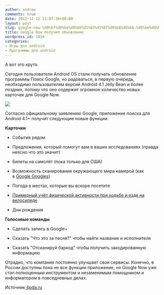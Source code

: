 ```yaml
---
author: andrew
comments: true
date: 2012-12-12 11:07:36+00:00
layout: post
slug: google-now-%d0%bf%d0%be%d0%bb%d1%83%d1%87%d0%b8%d0%bb-%d0%be%d0%b1%d0%bd%d0%be%d0%b2%d0%bb%d0%b5%d0%bd%d0%b8%d0%b5
title: Google Now получил обновление
wordpress_id: 1034
categories:
- Игры для android
- Программы для android
---
```


А вот это круто.





Сегодня пользователи Android OS стали получать обновление программы Поиск Google, но радоваться, в первую очередь, необходимо пользователям версий Android 4.1 Jelly Bean и более поздних, потому что оно содержит огромное количество новых карточек для Google Now.





![](http://s.4pda.ru/wp-content/uploads/2012/12/google-now-480x398.png)

<!-- more -->






Согласно официальному заявлению Google, приложение поиска для Android 4.1+ получит следующие новые функции:





**Карточки**








  * События рядом



  * Предложения, который помогут вам в ваших исследованиях (правда неясно что это значит)



  * Билеты на самолёт (пока только для США)



  * Возможность сканирования окружающего мира камерой (как в [Google Goggles](http://4pda.ru/2012/02/17/55635/))



  * Погода в местах, которые вы вскоре посетите



  * [Примерный учёт физической активности при ходьбе и езде на велосипеде](http://4pda.ru/2012/11/04/77377/)



  * Дни рождения






**Голосовые команды**








  * Сделать запись в Google+



  * Сказать "Что это за песня?" чтобы найти название и исполнителя



  * Сказать "Отсканируй баркод" чтобы получить закодированную информацию






Отрадно, что компания постоянно улучшает свои сервисы. Конечно, в России доступны пока не все функции приложение, но Google Now уже стал полноценным инструментом и незаменимым помощником и информатором в повседневных делах.





Источник[ 4pda.ru](http://4pda.ru/2012/12/06/81472/)
